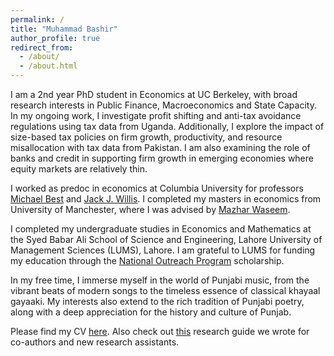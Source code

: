 ```yaml
---
permalink: /
title: "Muhammad Bashir"
author_profile: true
redirect_from: 
  - /about/
  - /about.html
---
```


I am a 2nd year PhD student in Economics at UC Berkeley, with broad research interests in Public Finance, Macroeconomics and State Capacity. In my ongoing work, I investigate profit shifting and anti-tax avoidance regulations using tax data from Uganda. Additionally, I explore the impact of size-based tax policies on firm growth, productivity, and resource misallocation with tax data from Pakistan. I am also examining the role of banks and credit in supporting firm growth in emerging economies where equity markets are relatively thin.

I worked as predoc in economics at Columbia University for professors [Michael Best](https://blogs.cuit.columbia.edu/mcb2270/) and [Jack J. Willis](https://sites.google.com/view/jwillis/). I completed my masters in economics from University of Manchester, where I was advised by [Mazhar Waseem](https://mazharwaseem.com).

I completed my undergraduate studies in Economics and Mathematics at the Syed Babar Ali School of Science and Engineering, Lahore University of Management Sciences (LUMS), Lahore. I am grateful to LUMS for funding my education through the [National Outreach Program](https://nop.lums.edu.pk/) scholarship.

In my free time, I immerse myself in the world of Punjabi music, from the vibrant beats of modern songs to the timeless essence of classical khayaal gayaaki. My interests also extend to the rich tradition of Punjabi poetry, along with a deep appreciation for the history and culture of Punjab.

Please find my CV [here](/files/Bashir_CV.pdf). Also check out [this](https://bashirmohammad.github.io/RAGuide/intro.html) research guide we wrote for co-authors and new research assistants. 

